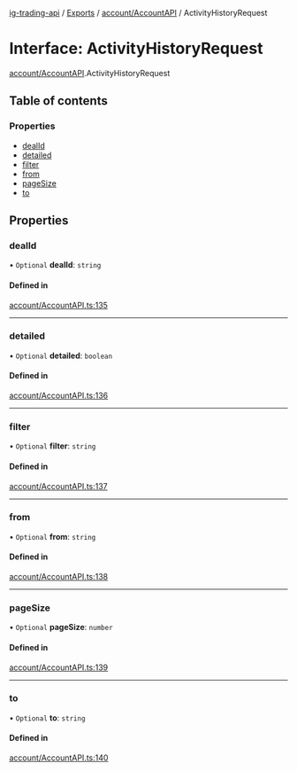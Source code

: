 [ig-trading-api](../README.md) / [Exports](../modules.md) / [account/AccountAPI](../modules/account_AccountAPI.md) / ActivityHistoryRequest

# Interface: ActivityHistoryRequest

[account/AccountAPI](../modules/account_AccountAPI.md).ActivityHistoryRequest

## Table of contents

### Properties

- [dealId](account_AccountAPI.ActivityHistoryRequest.md#dealid)
- [detailed](account_AccountAPI.ActivityHistoryRequest.md#detailed)
- [filter](account_AccountAPI.ActivityHistoryRequest.md#filter)
- [from](account_AccountAPI.ActivityHistoryRequest.md#from)
- [pageSize](account_AccountAPI.ActivityHistoryRequest.md#pagesize)
- [to](account_AccountAPI.ActivityHistoryRequest.md#to)

## Properties

### dealId

• `Optional` **dealId**: `string`

#### Defined in

[account/AccountAPI.ts:135](https://github.com/bennycode/ig-trading-api/blob/f7fd8d0/src/account/AccountAPI.ts#L135)

---

### detailed

• `Optional` **detailed**: `boolean`

#### Defined in

[account/AccountAPI.ts:136](https://github.com/bennycode/ig-trading-api/blob/f7fd8d0/src/account/AccountAPI.ts#L136)

---

### filter

• `Optional` **filter**: `string`

#### Defined in

[account/AccountAPI.ts:137](https://github.com/bennycode/ig-trading-api/blob/f7fd8d0/src/account/AccountAPI.ts#L137)

---

### from

• `Optional` **from**: `string`

#### Defined in

[account/AccountAPI.ts:138](https://github.com/bennycode/ig-trading-api/blob/f7fd8d0/src/account/AccountAPI.ts#L138)

---

### pageSize

• `Optional` **pageSize**: `number`

#### Defined in

[account/AccountAPI.ts:139](https://github.com/bennycode/ig-trading-api/blob/f7fd8d0/src/account/AccountAPI.ts#L139)

---

### to

• `Optional` **to**: `string`

#### Defined in

[account/AccountAPI.ts:140](https://github.com/bennycode/ig-trading-api/blob/f7fd8d0/src/account/AccountAPI.ts#L140)
